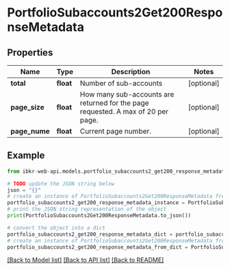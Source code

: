 # PortfolioSubaccounts2Get200ResponseMetadata


## Properties

Name | Type | Description | Notes
------------ | ------------- | ------------- | -------------
**total** | **float** | Number of sub-accounts | [optional] 
**page_size** | **float** | How many sub-accounts are returned for the page requested. A max of 20 per page. | [optional] 
**page_nume** | **float** | Current page number. | [optional] 

## Example

```python
from ibkr-web-api.models.portfolio_subaccounts2_get200_response_metadata import PortfolioSubaccounts2Get200ResponseMetadata

# TODO update the JSON string below
json = "{}"
# create an instance of PortfolioSubaccounts2Get200ResponseMetadata from a JSON string
portfolio_subaccounts2_get200_response_metadata_instance = PortfolioSubaccounts2Get200ResponseMetadata.from_json(json)
# print the JSON string representation of the object
print(PortfolioSubaccounts2Get200ResponseMetadata.to_json())

# convert the object into a dict
portfolio_subaccounts2_get200_response_metadata_dict = portfolio_subaccounts2_get200_response_metadata_instance.to_dict()
# create an instance of PortfolioSubaccounts2Get200ResponseMetadata from a dict
portfolio_subaccounts2_get200_response_metadata_from_dict = PortfolioSubaccounts2Get200ResponseMetadata.from_dict(portfolio_subaccounts2_get200_response_metadata_dict)
```
[[Back to Model list]](../README.md#documentation-for-models) [[Back to API list]](../README.md#documentation-for-api-endpoints) [[Back to README]](../README.md)


